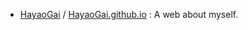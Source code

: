 - [HayaoGai](https://github.com/HayaoGai/) / [HayaoGai.github.io](https://github.com/HayaoGai/HayaoGai.github.io) : A web about myself.
